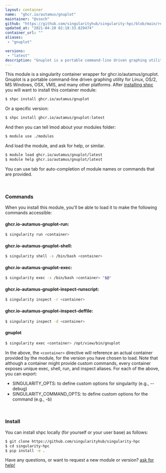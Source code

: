 ```yaml
---
layout: container
name:  "ghcr.io/autamus/gnuplot"
maintainer: "@vsoch"
github: "https://github.com/singularityhub/singularity-hpc/blob/main/registry/ghcr.io/autamus/gnuplot/container.yaml"
updated_at: "2021-04-20 02:18:33.829474"
container_url: ""
aliases:
 - "gnuplot"

versions:
 - "latest"
description: "Gnuplot is a portable command-line driven graphing utility for Linux, OS/2, MS Windows, OSX, VMS, and many other platforms."
---
```


This module is a singularity container wrapper for ghcr.io/autamus/gnuplot.
Gnuplot is a portable command-line driven graphing utility for Linux, OS/2, MS Windows, OSX, VMS, and many other platforms.
After [installing shpc](#install) you will want to install this container module:

```bash
$ shpc install ghcr.io/autamus/gnuplot
```

Or a specific version:

```bash
$ shpc install ghcr.io/autamus/gnuplot:latest
```

And then you can tell lmod about your modules folder:

```bash
$ module use ./modules
```

And load the module, and ask for help, or similar.

```bash
$ module load ghcr.io/autamus/gnuplot/latest
$ module help ghcr.io/autamus/gnuplot/latest
```

You can use tab for auto-completion of module names or commands that are provided.

<br>

### Commands

When you install this module, you'll be able to load it to make the following commands accessible:

#### ghcr.io-autamus-gnuplot-run:

```bash
$ singularity run <container>
```

#### ghcr.io-autamus-gnuplot-shell:

```bash
$ singularity shell -s /bin/bash <container>
```

#### ghcr.io-autamus-gnuplot-exec:

```bash
$ singularity exec -s /bin/bash <container> "$@"
```

#### ghcr.io-autamus-gnuplot-inspect-runscript:

```bash
$ singularity inspect -r <container>
```

#### ghcr.io-autamus-gnuplot-inspect-deffile:

```bash
$ singularity inspect -d <container>
```


#### gnuplot
       
```bash
$ singularity exec <container> /opt/view/bin/gnuplot
```



In the above, the `<container>` directive will reference an actual container provided
by the module, for the version you have chosen to load. Note that although a container
might provide custom commands, every container exposes unique exec, shell, run, and
inspect aliases. For each of the above, you can export:

 - SINGULARITY_OPTS: to define custom options for singularity (e.g., --debug)
 - SINGULARITY_COMMAND_OPTS: to define custom options for the command (e.g., -b)

<br>
  
### Install

You can install shpc locally (for yourself or your user base) as follows:

```bash
$ git clone https://github.com/singularityhub/singularity-hpc
$ cd singularity-hpc
$ pip install -e .
```

Have any questions, or want to request a new module or version? [ask for help!](https://github.com/singularityhub/singularity-hpc/issues)